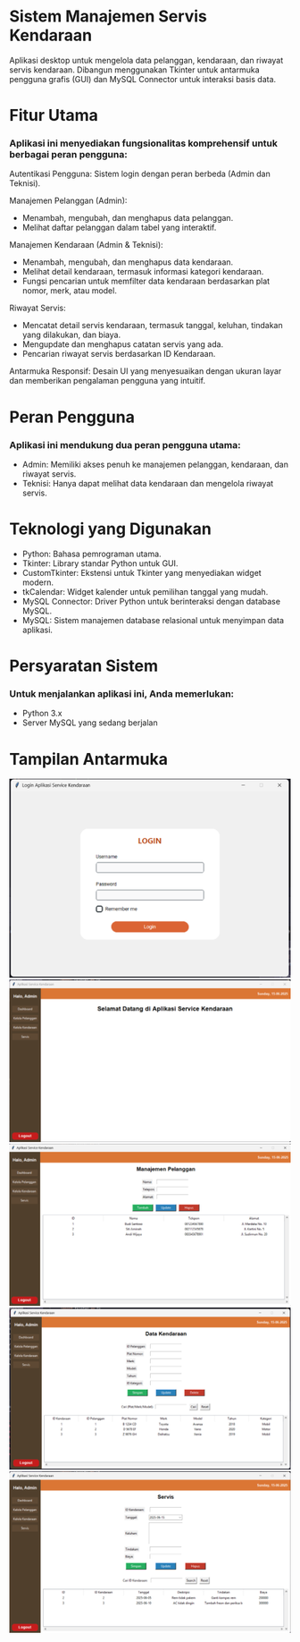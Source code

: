 # Sistem Manajemen Servis Kendaraan
Aplikasi desktop untuk mengelola data pelanggan, kendaraan, dan riwayat servis kendaraan. Dibangun menggunakan Tkinter untuk antarmuka pengguna grafis (GUI) dan MySQL Connector untuk interaksi basis data.

# Fitur Utama
### Aplikasi ini menyediakan fungsionalitas komprehensif untuk berbagai peran pengguna:

Autentikasi Pengguna: Sistem login dengan peran berbeda (Admin dan Teknisi).

Manajemen Pelanggan (Admin):
- Menambah, mengubah, dan menghapus data pelanggan.
- Melihat daftar pelanggan dalam tabel yang interaktif.
    
Manajemen Kendaraan (Admin & Teknisi):
- Menambah, mengubah, dan menghapus data kendaraan.
- Melihat detail kendaraan, termasuk informasi kategori kendaraan.
- Fungsi pencarian untuk memfilter data kendaraan berdasarkan plat nomor, merk, atau model.
    
Riwayat Servis:
- Mencatat detail servis kendaraan, termasuk tanggal, keluhan, tindakan yang dilakukan, dan biaya.
- Mengupdate dan menghapus catatan servis yang ada.
- Pencarian riwayat servis berdasarkan ID Kendaraan.
    
Antarmuka Responsif: Desain UI yang menyesuaikan dengan ukuran layar dan memberikan pengalaman pengguna yang intuitif.

# Peran Pengguna
### Aplikasi ini mendukung dua peran pengguna utama:

- Admin: Memiliki akses penuh ke manajemen pelanggan, kendaraan, dan riwayat servis.
- Teknisi: Hanya dapat melihat data kendaraan dan mengelola riwayat servis.

# Teknologi yang Digunakan
- Python: Bahasa pemrograman utama.
- Tkinter: Library standar Python untuk GUI.
- CustomTkinter: Ekstensi untuk Tkinter yang menyediakan widget modern.
- tkCalendar: Widget kalender untuk pemilihan tanggal yang mudah.
- MySQL Connector: Driver Python untuk berinteraksi dengan database MySQL.
- MySQL: Sistem manajemen database relasional untuk menyimpan data aplikasi.

# Persyaratan Sistem
### Untuk menjalankan aplikasi ini, Anda memerlukan:

- Python 3.x
- Server MySQL yang sedang berjalan

# Tampilan Antarmuka
![Login](Image_SS/login.png)
![Dashboard](Image_SS/dashboard.png)
![Management_Pelanggan](Image_SS/pelanggan.png)
![Data_Kendaraan](Image_SS/kendaraan.png)
![Service](Image_SS/service.png)
